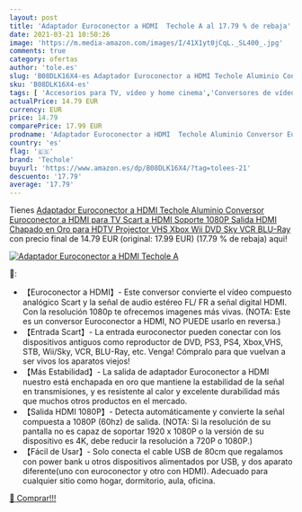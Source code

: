 ```yaml
---
layout: post
title: 'Adaptador Euroconector a HDMI  Techole A al 17.79 % de rebaja'
date: 2021-03-21 10:50:26
image: 'https://m.media-amazon.com/images/I/41X1yt0jCqL._SL400_.jpg'
comments: true
category: ofertas
author: 'tole.es'
slug: 'B08DLK16X4-es Adaptador Euroconector a HDMI Techole Aluminio Conversor...'
sku: 'B08DLK16X4-es'
tags: [ 'Accesorios para TV, vídeo y home cinema','Conversores de vídeo','Electrónica','TV, vídeo y home cinema','techole','xbox', ]
actualPrice: 14.79 EUR
currency: EUR
price: 14.79
comparePrice: 17.99 EUR
prodname: 'Adaptador Euroconector a HDMI  Techole Aluminio Conversor Euroconector a HDMI para TV  Scart a HDMI Soporte 1080P Salida HDMI Chapado en Oro para HDTV Projector VHS Xbox Wii DVD Sky VCR BLU-Ray'
country: 'es'
flag: '🇪🇸'
brand: 'Techole'
buyurl: 'https://www.amazon.es/dp/B08DLK16X4/?tag=tolees-21'
descuento: '17.79'
average: '17.79'
---
```


Tienes [Adaptador Euroconector a HDMI  Techole Aluminio Conversor Euroconector a HDMI para TV  Scart a HDMI Soporte 1080P Salida HDMI Chapado en Oro para HDTV Projector VHS Xbox Wii DVD Sky VCR BLU-Ray](https://www.amazon.es/dp/B08DLK16X4/?tag=tolees-21) con precio final de  14.79 EUR (original: 17.99 EUR) (17.79 %  de rebaja) aqui!

[![Adaptador Euroconector a HDMI  Techole A](https://m.media-amazon.com/images/I/41X1yt0jCqL._SL400_.jpg)](https://www.amazon.es/dp/B08DLK16X4/?tag=tolees-21)

🔎:

- 【Euroconector a HDMI】- Este conversor convierte el vídeo compuesto analógico Scart y la señal de audio estéreo FL/ FR a señal digital HDMI. Con la resolución 1080p te ofrecemos imagenes más vivas. (NOTA: Este es un conversor Euroconector a HDMI, NO PUEDE usarlo en reversa.)
- 【Entrada Scart】- La entrada euroconector pueden conectar con los dispositivos antiguos como reproductor de DVD, PS3, PS4, Xbox,VHS, STB, Wii/Sky, VCR, BLU-Ray, etc. Venga! Cómpralo para que vuelvan a ser vivos los aparatos viejos!
- 【Más Estabilidad】- La salida de adaptador Euroconector a HDMI nuestro está enchapada en oro que mantiene la estabilidad de la señal en transmisiones, y es resistente al calor y excelente durabilidad más que muchos otros productos en el mercado.
- 【Salida HDMI 1080P】- Detecta automáticamente y convierte la señal compuesta a 1080P (60hz) de salida. (NOTA: Si la resolución de su pantalla no es capaz de soportar 1920 x 1080P o la versión de su dispositivo es 4K, debe reducir la resolución a 720P o 1080P.)
- 【Fácil de Usar】- Solo conecta el cable USB de 80cm que regalamos con power bank u otros dispositivos alimentados por USB, y dos aparato diferente(uno con euroconector y otro con HDMI). Adecuado para cualquier sitio como hogar, dormitorio, aula, oficina.

[🛒 Comprar!!!](https://www.amazon.es/dp/B08DLK16X4/?tag=tolees-21)
